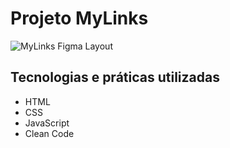 # Projeto MyLinks

<img src="https://imgur.com/99VubAG" alt="MyLinks Figma Layout"/>

## Tecnologias e práticas utilizadas
- HTML
- CSS
- JavaScript
- Clean Code